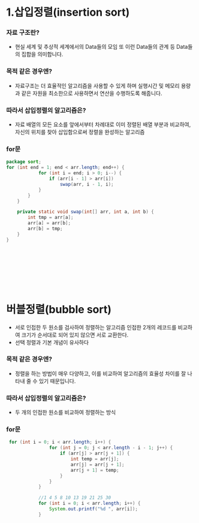 # 1.삽입정렬(insertion sort)

### 자료 구조란?
* 현실 세계 및 추상적 세계에서의 
Data들의 모임 또 이런 Data들의 관계 등 
Data들의 집합을 의미합니다.
### 목적 같은 경우엔?
* 자료구조는 더 효율적인 알고리즘을 사용할 수 있게 
하며 실행시간 및 메모리 용량과 같은 자원을 최소한으로 
사용하면서 연산을 수행하도록 해줍니다.

### 따라서 삽입정렬의 알고리즘은?
* 자료 배열의 모든 요소를 앞에서부터 차례대로 이미 
정렬된 배열 부분과 비교하여, 
자신의 위치를 찾아 삽입함으로써 
정렬을 완성하는 알고리즘
### for문
```java
package sort;      
for (int end = 1; end < arr.length; end++) {
            for (int i = end; i > 0; i--) {
                if (arr[i - 1] > arr[i])
                    swap(arr, i - 1, i);
            }
        }
    }

    private static void swap(int[] arr, int a, int b) {
        int tmp = arr[a];
        arr[a] = arr[b];
        arr[b] = tmp;
    }
}
```


<br>
<br>
<br>
<br>
<br>
<br>


# 버블정렬(bubble sort)
* 서로 인접한 두 원소를 검사하여 정렬하는 알고리즘
인접한 2개의 레코드를 비교하여 크기가 순서대로 되어 있지 않으면 서로 교환한다.
* 선택 정렬과 기본 개념이 유사하다
### 목적 같은 경우엔?
* 정렬을 하는 방법이 매우 다양하고, 
이를 비교하여 알고리즘의 효율성 차이를 잘 나타내 줄 수 있기 때문입니다.

### 따라서 삽입정렬의 알고리즘은?
* 두 개의 인접한 원소를 비교하여 정렬하는 방식

### for문
```java
 for (int i = 0; i < arr.length; i++) {
	            for (int j = 0; j < arr.length - i - 1; j++) {
	                if (arr[j] > arr[j + 1]) {
	                    int temp = arr[j];
	                    arr[j] = arr[j + 1];
	                    arr[j + 1] = temp;
	                }
	            }
	        }

	        //1 4 5 8 10 13 19 21 25 30
	        for (int i = 0; i < arr.length; i++) {
	            System.out.printf("%d ", arr[i]);
	        }
```







